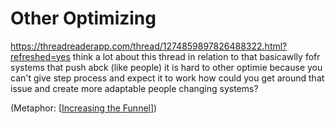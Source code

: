 # Other Optimizing

https://threadreaderapp.com/thread/1274859897826488322.html?refreshed=yes
think a lot about this thread in relation to that
basicawlly fofr systems that push abck (like people) it is hard to other optimie because you can't give step process and expect it to work
how could you get around that issue and create more adaptable people changing systems?

(Metaphor: [[Increasing the Funnel]])


[//begin]: # "Autogenerated link references for markdown compatibility"
[Increasing the Funnel]: increasing-the-funnel "Increasing the Funnel"
[//end]: # "Autogenerated link references"
